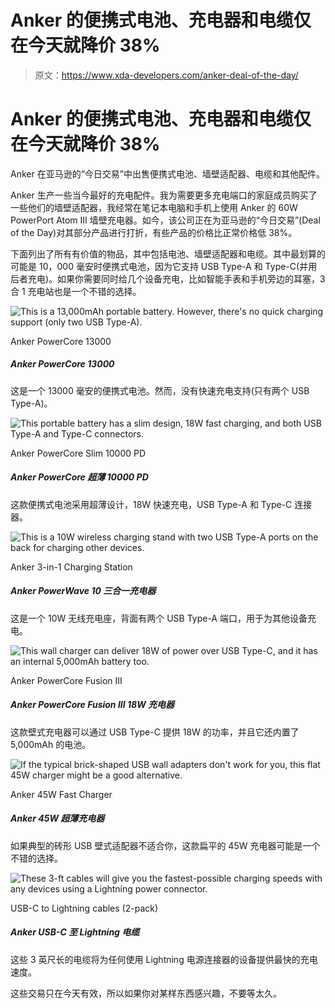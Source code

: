 # Anker 的便携式电池、充电器和电缆仅在今天就降价 38%

> 原文：<https://www.xda-developers.com/anker-deal-of-the-day/>

# Anker 的便携式电池、充电器和电缆仅在今天就降价 38%

Anker 在亚马逊的“今日交易”中出售便携式电池、墙壁适配器、电缆和其他配件。

Anker 生产一些当今最好的充电配件。我为需要更多充电端口的家庭成员购买了一些他们的墙壁适配器，我经常在笔记本电脑和手机上使用 Anker 的 60W PowerPort Atom III 墙壁充电器。如今，该公司正在为亚马逊的“今日交易”(Deal of the Day)对其部分产品进行打折，有些产品的价格比正常价格低 38%。

下面列出了所有有价值的物品，其中包括电池、墙壁适配器和电缆。其中最划算的可能是 10，000 毫安时便携式电池，因为它支持 USB Type-A 和 Type-C(并用后者充电)。如果你需要同时给几个设备充电，比如智能手表和手机旁边的耳塞，3 合 1 充电站也是一个不错的选择。

 <picture>![This is a 13,000mAh portable battery. However, there's no quick charging support (only two USB Type-A).](img/95ffe1021bebf883fc37922764d8cb32.png)</picture> 

Anker PowerCore 13000

##### Anker PowerCore 13000

这是一个 13000 毫安的便携式电池。然而，没有快速充电支持(只有两个 USB Type-A)。

 <picture>![This portable battery has a slim design, 18W fast charging, and both USB Type-A and Type-C connectors.](img/1a1f9829dda2d25b6e579e2e7489fa25.png)</picture> 

Anker PowerCore Slim 10000 PD

##### Anker PowerCore 超薄 10000 PD

这款便携式电池采用超薄设计，18W 快速充电，USB Type-A 和 Type-C 连接器。

 <picture>![This is a 10W wireless charging stand with two USB Type-A ports on the back for charging other devices.](img/c4e2ac6bd6e0937835521e4fd6c480d4.png)</picture> 

Anker 3-in-1 Charging Station

##### Anker PowerWave 10 三合一充电器

这是一个 10W 无线充电座，背面有两个 USB Type-A 端口，用于为其他设备充电。

 <picture>![This wall charger can deliver 18W of power over USB Type-C, and it has an internal 5,000mAh battery too.](img/8431f498830377a737c38001d6554618.png)</picture> 

Anker PowerCore Fusion III

##### Anker PowerCore Fusion III 18W 充电器

这款壁式充电器可以通过 USB Type-C 提供 18W 的功率，并且它还内置了 5,000mAh 的电池。

 <picture>![If the typical brick-shaped USB wall adapters don't work for you, this flat 45W charger might be a good alternative.](img/fbf82bd3ffe27da6bcd5d3987ea7d48d.png)</picture> 

Anker 45W Fast Charger

##### Anker 45W 超薄充电器

如果典型的砖形 USB 壁式适配器不适合你，这款扁平的 45W 充电器可能是一个不错的选择。

 <picture>![These 3-ft cables will give you the fastest-possible charging speeds with any devices using a Lightning power connector.](img/1aff1be32fc677f4ab657d0ac9cccca1.png)</picture> 

USB-C to Lightning cables (2-pack)

##### Anker USB-C 至 Lightning 电缆

这些 3 英尺长的电缆将为任何使用 Lightning 电源连接器的设备提供最快的充电速度。

这些交易只在今天有效，所以如果你对某样东西感兴趣，不要等太久。